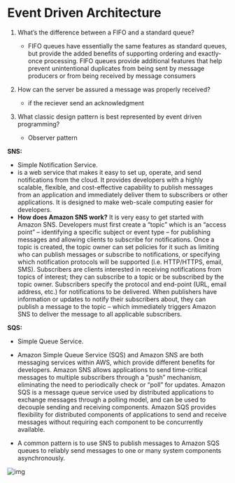 # Event Driven Architecture

1. What’s the difference between a FIFO and a standard queue?
   - FIFO queues have essentially the same features as standard queues, but provide the added benefits of supporting ordering and exactly-once processing. FIFO queues provide additional features that help prevent unintentional duplicates from being sent by message producers or from being received by message consumers

2. How can the server be assured a message was properly received?
   - if the reciever send an acknowledgment

3. What classic design pattern is best represented by event driven programming?
   - Observer pattern

**SNS:**

- Simple Notification Service.
- is a web service that makes it easy to set up, operate, and send notifications from the cloud. It provides developers with a highly scalable, flexible, and cost-effective capability to publish messages from an application and immediately deliver them to subscribers or other applications. It is designed to make web-scale computing easier for developers.
- **How does Amazon SNS work?**
    It is very easy to get started with Amazon SNS. Developers must first create a “topic” which is an “access point” – identifying a specific subject or event type – for publishing messages and allowing clients to subscribe for notifications. Once a topic is created, the topic owner can set policies for it such as limiting who can publish messages or subscribe to notifications, or specifying which notification protocols will be supported (i.e. HTTP/HTTPS, email, SMS). Subscribers are clients interested in receiving notifications from topics of interest; they can subscribe to a topic or be subscribed by the topic owner. Subscribers specify the protocol and end-point (URL, email address, etc.) for notifications to be delivered. When publishers have information or updates to notify their subscribers about, they can publish a message to the topic – which immediately triggers Amazon SNS to deliver the message to all applicable subscribers.

**SQS:**

- Simple Queue Service.
- Amazon Simple Queue Service (SQS) and Amazon SNS are both messaging services within AWS, which provide different benefits for developers. Amazon SNS allows applications to send time-critical messages to multiple subscribers through a “push” mechanism, eliminating the need to periodically check or “poll” for updates. Amazon SQS is a message queue service used by distributed applications to exchange messages through a polling model, and can be used to decouple sending and receiving components. Amazon SQS provides flexibility for distributed components of applications to send and receive messages without requiring each component to be concurrently available.

- A common pattern is to use SNS to publish messages to Amazon SQS queues to reliably send messages to one or many system components asynchronously.

![img](https://media.amazonwebservices.com/blog/sns_sqs_image_proc_2.png)
